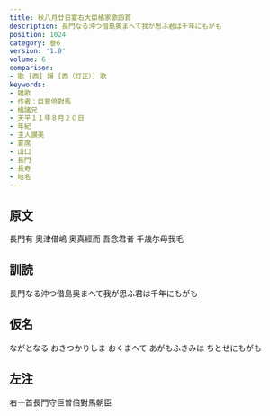 ```yaml
---
title: 秋八月廿日宴右大臣橘家歌四首
description: 長門なる沖つ借島奥まへて我が思ふ君は千年にもがも
position: 1024
category: 巻6
version: '1.0'
volume: 6
comparison:
- 歌 [西] 謌 [西（訂正）] 歌
keywords:
- 雑歌
- 作者：巨曽倍對馬
- 橘諸兄
- 天平１１年８月２０日
- 年紀
- 主人讃美
- 宴席
- 山口
- 長門
- 長寿
- 地名
---
```


## 原文

長門有 奥津借嶋 奥真經而 吾念君者 千歳尓母我毛

## 訓読

長門なる沖つ借島奥まへて我が思ふ君は千年にもがも

## 仮名

ながとなる おきつかりしま おくまへて あがもふきみは ちとせにもがも

## 左注

右一首長門守巨曽倍對馬朝臣
